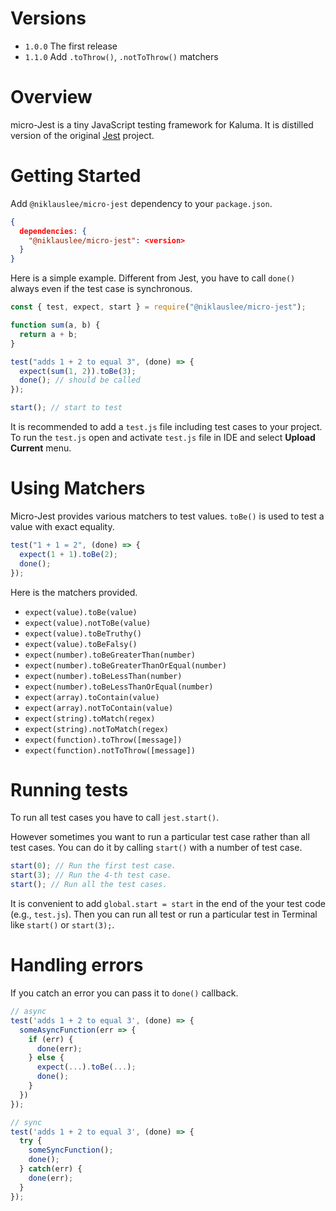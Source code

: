 # Versions

- `1.0.0` The first release
- `1.1.0` Add `.toThrow()`, `.notToThrow()` matchers

# Overview

micro-Jest is a tiny JavaScript testing framework for Kaluma. It is distilled version of the original [Jest](https://jestjs.io/) project.

# Getting Started

Add `@niklauslee/micro-jest` dependency to your `package.json`.

```json
{
  dependencies: {
    "@niklauslee/micro-jest": <version>
  }
}
```

Here is a simple example. Different from Jest, you have to call `done()` always even if the test case is synchronous.

```js
const { test, expect, start } = require("@niklauslee/micro-jest");

function sum(a, b) {
  return a + b;
}

test("adds 1 + 2 to equal 3", (done) => {
  expect(sum(1, 2)).toBe(3);
  done(); // should be called
});

start(); // start to test
```

It is recommended to add a `test.js` file including test cases to your project. To run the `test.js` open and activate `test.js` file in IDE and select **Upload Current** menu.

# Using Matchers

Micro-Jest provides various matchers to test values. `toBe()` is used to test a value with exact equality.

```js
test("1 + 1 = 2", (done) => {
  expect(1 + 1).toBe(2);
  done();
});
```

Here is the matchers provided.

- `expect(value).toBe(value)`
- `expect(value).notToBe(value)`
- `expect(value).toBeTruthy()`
- `expect(value).toBeFalsy()`
- `expect(number).toBeGreaterThan(number)`
- `expect(number).toBeGreaterThanOrEqual(number)`
- `expect(number).toBeLessThan(number)`
- `expect(number).toBeLessThanOrEqual(number)`
- `expect(array).toContain(value)`
- `expect(array).notToContain(value)`
- `expect(string).toMatch(regex)`
- `expect(string).notToMatch(regex)`
- `expect(function).toThrow([message])`
- `expect(function).notToThrow([message])`

# Running tests

To run all test cases you have to call `jest.start()`.

However sometimes you want to run a particular test case rather than all test cases. You can do it by calling `start()` with a number of test case.

```javascript
start(0); // Run the first test case.
start(3); // Run the 4-th test case.
start(); // Run all the test cases.
```

It is convenient to add `global.start = start` in the end of the your test code (e.g., `test.js`). Then you can run all test or run a particular test in Terminal like `start()` or `start(3);`.

# Handling errors

If you catch an error you can pass it to `done()` callback.

```javascript
// async
test('adds 1 + 2 to equal 3', (done) => {
  someAsyncFunction(err => {
    if (err) {
      done(err);
    } else {
      expect(...).toBe(...);
      done();
    }
  })
});

// sync
test('adds 1 + 2 to equal 3', (done) => {
  try {
    someSyncFunction();
    done();
  } catch(err) {
    done(err);
  }
});
```
